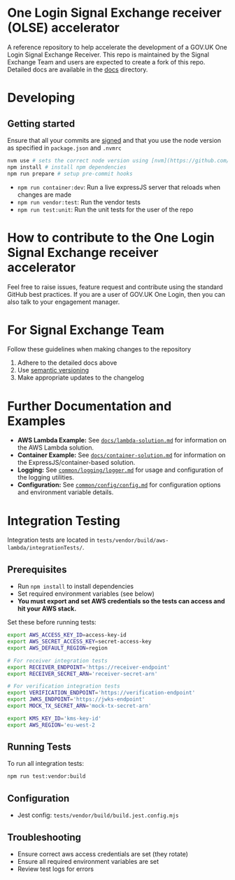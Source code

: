 # One Login Signal Exchange receiver (OLSE) accelerator

A reference repository to help accelerate the development of a GOV.UK One Login Signal Exchange Receiver. This repo is maintained by the Signal Exchange Team and users are expected to create a fork of this repo. Detailed docs are available in the [docs](docs/README.md) directory.

# Developing

## Getting started

Ensure that all your commits are [signed](https://docs.github.com/en/authentication/managing-commit-signature-verification) and that you use the node version as specified in `package.json` and `.nvmrc`

```bash
nvm use # sets the correct node version using [nvm](https://github.com/nvm-sh/nvm)
npm install # install npm dependencies
npm run prepare # setup pre-commit hooks
```

- `npm run container:dev`: Run a live expressJS server that reloads when changes are made
- `npm run vendor:test`: Run the vendor tests
- `npm run test:unit`: Run the unit tests for the user of the repo

# How to contribute to the One Login Signal Exchange receiver accelerator

Feel free to raise issues, feature request and contribute using the standard GitHub best practices. If you are a user of GOV.UK One Login, then you can also talk to your engagement manager.

# For Signal Exchange Team

Follow these guidelines when making changes to the repository

1. Adhere to the detailed docs above
2. Use [semantic versioning](https://semver.org/)
3. Make appropriate updates to the changelog

# Further Documentation and Examples

- **AWS Lambda Example:** See [`docs/lambda-solution.md`](docs/lambda-solution.md) for information on the AWS Lambda solution.
- **Container Example:** See [`docs/container-solution.md`](docs/container-solution.md) for information on the ExpressJS/container-based solution.
- **Logging:** See [`common/logging/logger.md`](common/logging/logger.md) for usage and configuration of the logging utilities.
- **Configuration:** See [`common/config/config.md`](common/config/config.md) for configuration options and environment variable details.

# Integration Testing

Integration tests are located in `tests/vendor/build/aws-lambda/integrationTests/`.

## Prerequisites

- Run `npm install` to install dependencies
- Set required environment variables (see below)
- **You must export and set AWS credentials so the tests can access and hit your AWS stack.**

Set these before running tests:

```sh
export AWS_ACCESS_KEY_ID=access-key-id
export AWS_SECRET_ACCESS_KEY=secret-access-key
export AWS_DEFAULT_REGION=region

# For receiver integration tests
export RECEIVER_ENDPOINT='https://receiver-endpoint'
export RECEIVER_SECRET_ARN='receiver-secret-arn'

# For verification integration tests
export VERIFICATION_ENDPOINT='https://verification-endpoint'
export JWKS_ENDPOINT='https://jwks-endpoint'
export MOCK_TX_SECRET_ARN='mock-tx-secret-arn'

export KMS_KEY_ID='kms-key-id'
export AWS_REGION='eu-west-2
```

## Running Tests

To run all integration tests:

```sh
npm run test:vendor:build
```

## Configuration

- Jest config: `tests/vendor/build/build.jest.config.mjs`

## Troubleshooting

- Ensure correct aws access credentials are set (they rotate)
- Ensure all required environment variables are set
- Review test logs for errors
